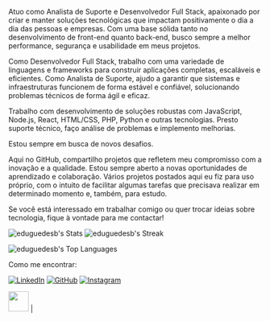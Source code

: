 Atuo como Analista de Suporte e Desenvolvedor Full Stack, apaixonado por criar e manter soluções tecnológicas que impactam positivamente o dia a dia das pessoas e empresas. Com uma base sólida tanto no desenvolvimento de front-end quanto back-end, busco sempre a melhor performance, segurança e usabilidade em meus projetos.

Como Desenvolvedor Full Stack, trabalho com uma variedade de linguagens e frameworks para construir aplicações completas, escaláveis e eficientes.
Como Analista de Suporte, ajudo a garantir que sistemas e infraestruturas funcionem de forma estável e confiável, solucionando problemas técnicos de forma ágil e eficaz.

Trabalho com desenvolvimento de soluções robustas com JavaScript, Node.js, React, HTML/CSS, PHP, Python e outras tecnologias.
Presto suporte técnico, faço análise de problemas e implemento melhorias.

Estou sempre em busca de novos desafios.

Aqui no GitHub, compartilho projetos que refletem meu compromisso com a inovação e a qualidade. Estou sempre aberto a novas oportunidades de aprendizado e colaboração.
Vários projetos postados aqui eu fiz para uso próprio, com o intuito de facilitar algumas tarefas que precisava realizar em determinado momento e, também, para estudo.

Se você está interessado em trabalhar comigo ou quer trocar ideias sobre tecnologia, fique à vontade para me contactar!
  
![eduguedesb's Stats](https://github-readme-stats.vercel.app/api?username=eduguedesb&theme=default&show_icons=true&hide_border=true&count_private=true) ![eduguedesb's Streak](https://github-readme-streak-stats.herokuapp.com/?user=eduguedesb&theme=default&hide_border=true)

![eduguedesb's Top Languages](https://github-readme-stats.vercel.app/api/top-langs/?username=eduguedesb&theme=default&show_icons=true&hide_border=true&layout=compact)

Como me encontrar:

[![LinkedIn](https://img.shields.io/badge/LinkedIn-0077B5?style=for-the-badge&logo=linkedin&logoColor=white)](https://www.linkedin.com/in/eduardo-guedes-dev)
[![GitHub](https://img.shields.io/badge/GitHub-181717?style=for-the-badge&logo=github&logoColor=white)](https://github.com/eduguedesb)
[![Instagram](https://img.shields.io/badge/Instagram-E4405F?style=for-the-badge&logo=instagram&logoColor=white)](https://www.instagram.com/seu-perfil)

<img src="https://cdn.jsdelivr.net/gh/devicons/devicon@latest/icons/go/go-original.svg" width="40" height="40" />
 | 

